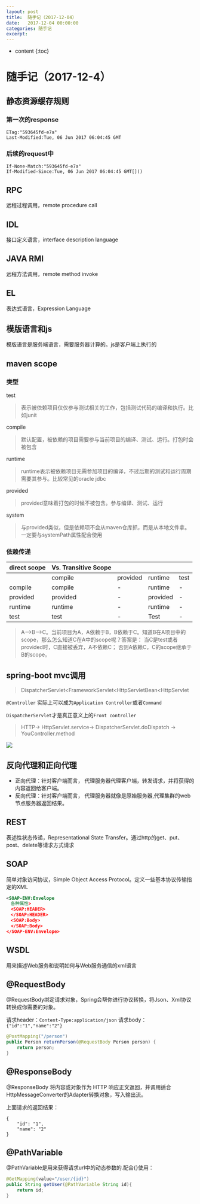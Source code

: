 ```yaml
---
layout: post
title:  随手记（2017-12-04）
date:   2017-12-04 00:00:00
categories: 随手记
excerpt: 
---
```


* content
{:toc}

# 随手记（2017-12-4）
## 静态资源缓存规则
### 第一次的response

```
ETag:"593645fd-e7a"
Last-Modified:Tue, 06 Jun 2017 06:04:45 GMT
```    
### 后续的request中

```
If-None-Match:"593645fd-e7a"
If-Modified-Since:Tue, 06 Jun 2017 06:04:45 GMT[]()
```   
## RPC
远程过程调用，remote procedure call
## IDL
接口定义语言，interface description language
## JAVA RMI
远程方法调用，remote method invoke
## EL
表达式语言，Expression Language
## 模版语言和js
模版语言是服务端语言，需要服务器计算的。js是客户端上执行的
## maven scope
### 类型
test
>表示被依赖项目仅仅参与测试相关的工作，包括测试代码的编译和执行。比如junit

compile
>默认配置，被依赖的项目需要参与当前项目的编译、测试、运行。打包时会被包含

runtime
>runtime表示被依赖项目无需参加项目的编译，不过后期的测试和运行周期需要其参与。比较常见的oracle jdbc

provided
>provided意味着打包的时候不被包含。参与编译、测试、运行

system
>与provided类似，但是依赖项不会从maven仓库抓，而是从本地文件拿。一定要与systemPath属性配合使用

### 依赖传递

| direct scope | Vs. Transitive Scope |   |   |  |
| --- | --- | --- | --- | --- |
|  | compile | provided | runtime | test |
| compile  | compile | - | runtime | - |
| provided | provided | - | provided | - |
| runtime | runtime | - | runtime | - |
| test | test | - | Test | - |
>A–>B–>C。当前项目为A，A依赖于B，B依赖于C。知道B在A项目中的scope，那么怎么知道C在A中的scope呢？答案是： 
当C是test或者provided时，C直接被丢弃，A不依赖C； 
否则A依赖C，C的scope继承于B的scope。

## spring-boot mvc调用
>DispatcherServlet<FrameworkServlet<HttpServletBean<HttpServlet

`@Controller` 实际上可以成为`Application Controller`或者`Command`

`DispatcherServlet`才是真正意义上的`Front controller`

>HTTP-> HttpServlet.service-> DispatcherServlet.doDispatch -> YouController.method

![](notes-picture.test.upcdn.net/2017/12/10/15124910442741.jpg)
## 反向代理和正向代理
* 正向代理：针对客户端而言， 代理服务器代理客户端，转发请求，并将获得的内容返回给客户端。
* 反向代理：针对客户端而言， 代理服务器就像是原始服务器,代理集群的web节点服务器返回结果。

## REST
表述性状态传递，Representational State Transfer。通过http的get、put、post、delete等请求方式请求
## SOAP
简单对象访问协议，Simple Object Access Protocol。定义一些基本协议传输指定的XML

```XML
<SOAP-ENV:Envelope
　各种属性>
　<SOAP:HEADER>
　</SOAP:HEADER>
　<SOAP:Body>
　</SOAP:Body>
</SOAP-ENV:Envelope>
```
## WSDL
用来描述Web服务和说明如何与Web服务通信的xml语言


## @RequestBody
@RequestBody绑定请求对象，Spring会帮你进行协议转换，将Json、Xml协议转换成你需要的对象。

请求header：`Content-Type:application/json`
请求body：`{"id":"1","name":"2"}`

```java
@PostMapping("/person")
public Person returnPerson(@RequestBody Person person) {
    return person;
}
```
## @ResponseBody
@ResponseBody 将内容或对象作为 HTTP 响应正文返回，并调用适合HttpMessageConverter的Adapter转换对象，写入输出流。

上面请求的返回结果：

```
{
    "id": "1",
    "name": "2"
}
```
## @PathVariable
@PathVariable是用来获得请求url中的动态参数的.配合{}使用：

```java
@GetMapping(value="/user/{id}")
public String getUser(@PathVariable String id){
    return id;
}
```










